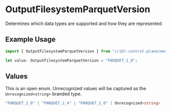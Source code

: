 # OutputFilesystemParquetVersion

Determines which data types are supported and how they are represented

## Example Usage

```typescript
import { OutputFilesystemParquetVersion } from "cribl-control-plane/models";

let value: OutputFilesystemParquetVersion = "PARQUET_1_0";
```

## Values

This is an open enum. Unrecognized values will be captured as the `Unrecognized<string>` branded type.

```typescript
"PARQUET_1_0" | "PARQUET_2_4" | "PARQUET_2_6" | Unrecognized<string>
```